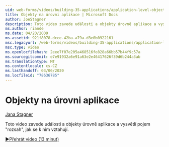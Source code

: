 ```yaml
---
uid: web-forms/videos/building-35-applications/application-level-objects
title: Objekty na úrovni aplikace | Microsoft Docs
author: JoeStagner
description: Toto video zavede události a objekty úrovně aplikace a vysvětlí pojem &quot;rozsah&quot;, jak se k nim vztahují.
ms.author: riande
ms.date: 04/20/2009
ms.assetid: 921f8078-dcce-42ba-a79a-d3e0b0922161
msc.legacyurl: /web-forms/videos/building-35-applications/application-level-objects
msc.type: video
ms.openlocfilehash: 2eee7f07e205a468516fe828a66bb57b44f9c57a
ms.sourcegitcommit: e7e91932a6e91a63e2e46417626f39d6b244a3ab
ms.translationtype: MT
ms.contentlocale: cs-CZ
ms.lasthandoff: 03/06/2020
ms.locfileid: "78636785"
---
```

# <a name="application-level-objects"></a>Objekty na úrovni aplikace

[Jana Stagner](https://github.com/JoeStagner)

Toto video zavede události a objekty úrovně aplikace a vysvětlí pojem &quot;rozsah&quot;, jak se k nim vztahují.

[&#9654;Přehrát video (13 minut)](https://channel9.msdn.com/Blogs/ASP-NET-Site-Videos/application-level-objects)
